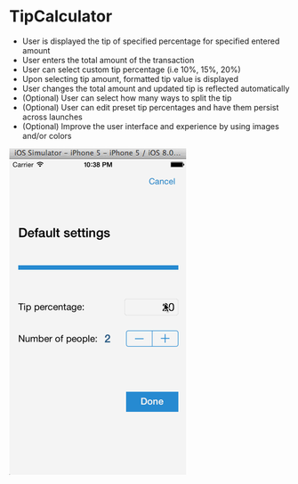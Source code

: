 TipCalculator
=============

* User is displayed the tip of specified percentage for specified entered amount
* User enters the total amount of the transaction
* User can select custom tip percentage (i.e 10%, 15%, 20%)
* Upon selecting tip amount, formatted tip value is displayed
* User changes the total amount and updated tip is reflected automatically
* (Optional) User can select how many ways to split the tip
* (Optional) User can edit preset tip percentages and have them persist across launches
* (Optional) Improve the user interface and experience by using images and/or colors


![Screen capture](tipVideo3.gif)